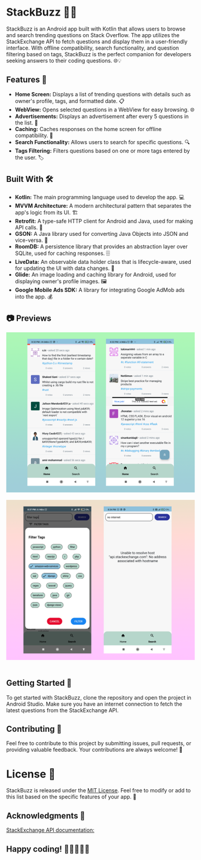# StackBuzz 📱🚀
StackBuzz is an Android app built with Kotlin that allows users to browse and search trending questions on Stack Overflow. The app utilizes the StackExchange API to fetch questions and display them in a user-friendly interface. With offline compatibility, search functionality, and question filtering based on tags, StackBuzz is the perfect companion for developers seeking answers to their coding questions. 🌐💡

## Features 🌟
- <b>Home Screen:</b> Displays a list of trending questions with details such as owner's profile, tags, and formatted date. 📋
- <b>WebView:</b> Opens selected questions in a WebView for easy browsing. 🌐
- <b>Advertisements:</b> Displays an advertisement after every 5 questions in the list. 📢
- <b>Caching:</b> Caches responses on the home screen for offline compatibility. 💾
- <b>Search Functionality:</b> Allows users to search for specific questions. 🔍
- <b>Tags Filtering:</b> Filters questions based on one or more tags entered by the user. 🏷️

## Built With 🛠️
- <b>Kotlin:</b> The main programming language used to develop the app. 💻
- <b>MVVM Architecture:</b> A modern architectural pattern that separates the app's logic from its UI. 🏗️
- <b>Retrofit:</b> A type-safe HTTP client for Android and Java, used for making API calls. 📡
- <b>GSON:</b> A Java library used for converting Java Objects into JSON and vice-versa. 🔄
- <b>RoomDB:</b> A persistence library that provides an abstraction layer over SQLite, used for caching responses. 🗄️
- <b>LiveData:</b> An observable data holder class that is lifecycle-aware, used for updating the UI with data changes. 🔄
- <b>Glide:</b> An image loading and caching library for Android, used for displaying owner's profile images. 🖼️
- <b>Google Mobile Ads SDK:</b> A library for integrating Google AdMob ads into the app. 💰

## 📷 Previews
<p align="center">  
<img src="assets/pic_1.png" alt="drawing" width="600" /></br></br>
<img src="assets/pic_2.png" alt="drawing" width="600" /></br></br>
</p>

## Getting Started 🚀
To get started with StackBuzz, clone the repository and open the project in Android Studio. Make sure you have an internet connection to fetch the latest questions from the StackExchange API.

## Contributing 🤝
Feel free to contribute to this project by submitting issues, pull requests, or providing valuable feedback. Your contributions are always welcome! 🙌

# License 📄
StackBuzz is released under the [MIT License](https://opensource.org/licenses/MIT). Feel free to modify or add to this list based on the specific features of your app. 📝

## Acknowledgments 🙏
[StackExchange API documentation:](https://api.stackexchange.com/docs)

## Happy coding! 🎉👩‍💻👨‍💻
